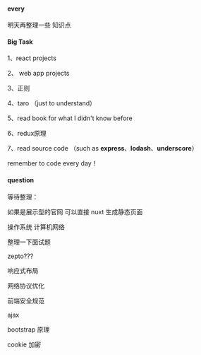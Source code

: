 #### every
明天再整理一些 知识点 

#### Big Task
1、react projects

2、 web app projects

3、正则

4、taro （just to understand）

5、read book for what I didn't know before

6、redux原理

7、read source code （such as **express**、**lodash**、**underscore**）

remember to code every day！



#### question
等待整理：

如果是展示型的官网 可以直接 nuxt 生成静态页面

操作系统 计算机网络

整理一下面试题


zepto???

响应式布局

网络协议优化

前端安全规范


ajax

bootstrap 原理

cookie 加密
